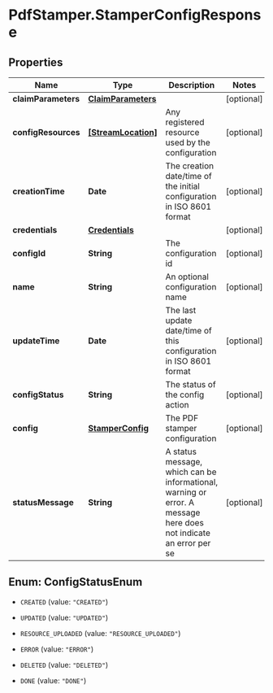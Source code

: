 # PdfStamper.StamperConfigResponse

## Properties
Name | Type | Description | Notes
------------ | ------------- | ------------- | -------------
**claimParameters** | [**ClaimParameters**](ClaimParameters.md) |  | [optional] 
**configResources** | [**[StreamLocation]**](StreamLocation.md) | Any registered resource used by the configuration | [optional] 
**creationTime** | **Date** | The creation date/time of the initial configuration in ISO 8601 format | [optional] 
**credentials** | [**Credentials**](Credentials.md) |  | [optional] 
**configId** | **String** | The configuration id | [optional] 
**name** | **String** | An optional configuration name | [optional] 
**updateTime** | **Date** | The last update date/time of this configuration in ISO 8601 format | [optional] 
**configStatus** | **String** | The status of the config action | [optional] 
**config** | [**StamperConfig**](StamperConfig.md) | The PDF stamper configuration | [optional] 
**statusMessage** | **String** | A status message, which can be informational, warning or error. A message here does not indicate an error per se | [optional] 


<a name="ConfigStatusEnum"></a>
## Enum: ConfigStatusEnum


* `CREATED` (value: `"CREATED"`)

* `UPDATED` (value: `"UPDATED"`)

* `RESOURCE_UPLOADED` (value: `"RESOURCE_UPLOADED"`)

* `ERROR` (value: `"ERROR"`)

* `DELETED` (value: `"DELETED"`)

* `DONE` (value: `"DONE"`)




